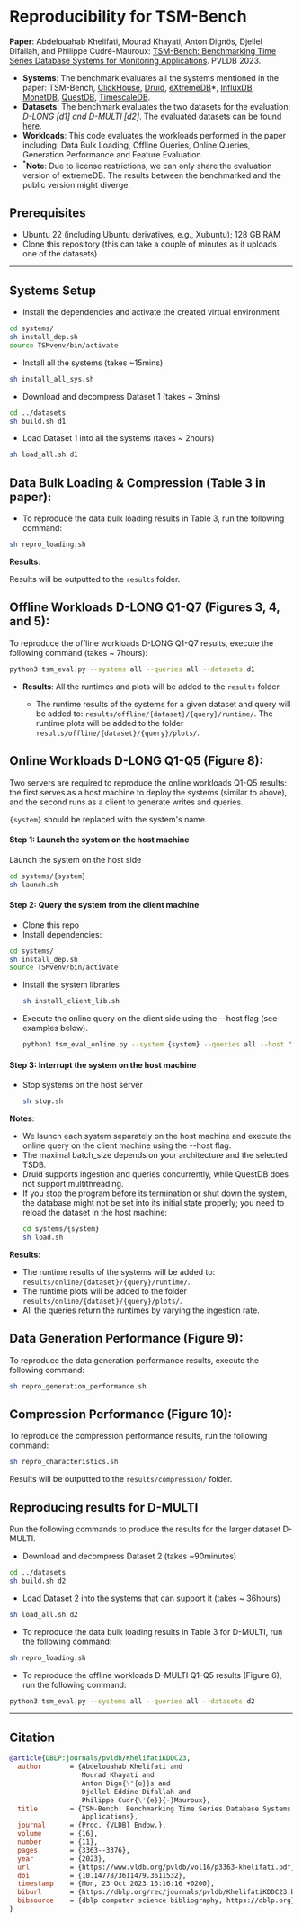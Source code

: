  # Reproducibility for TSM-Bench
 
**Paper**: Abdelouahab Khelifati, Mourad Khayati, Anton Dignös, Djellel Difallah, and Philippe Cudré-Mauroux: [TSM-Bench: Benchmarking Time Series Database Systems for Monitoring Applications](https://www.vldb.org/pvldb/vol16/p3363-khelifati.pdf). PVLDB 2023.
- **Systems**: The benchmark evaluates all the systems mentioned in the paper: TSM-Bench, [ClickHouse](https://clickhouse.com/), [Druid](https://druid.apache.org/), [eXtremeDB](https://www.mcobject.com/)*, [InfluxDB](https://docs.influxdata.com/influxdb/v1.7/), [MonetDB](https://www.monetdb.org/easy-setup/), [QuestDB](https://questdb.io/), [TimescaleDB](https://www.timescale.com/).
- **Datasets**: The benchmark evaluates the two datasets for the evaluation: *D-LONG [d1] and D-MULTI [d2]*. The evaluated datasets can be found [here](https://github.com/eXascaleInfolab/TSM-Bench/tree/main/datasets).
- **Workloads**: This code evaluates the workloads performed in the paper including: Data Bulk Loading, Offline Queries, Online Queries, Generation Performance and Feature Evaluation.
- <sup>*</sup>**Note**: Due to license restrictions, we can only share the evaluation version of extremeDB. The results between the benchmarked and the public version might diverge. 


## Prerequisites


- Ubuntu 22 (including Ubuntu derivatives, e.g., Xubuntu); 128 GB RAM
- Clone this repository (this can take a couple of minutes as it uploads one of the datasets)
___

## Systems Setup

- Install the dependencies and activate the created virtual environment 
  
```bash
cd systems/
sh install_dep.sh
source TSMvenv/bin/activate
```

- Install all the systems (takes ~15mins)

```bash
sh install_all_sys.sh
```


- Download and decompress Dataset 1 (takes ~ 3mins)

```bash
cd ../datasets
sh build.sh d1
```

- Load Dataset 1 into all the systems (takes ~ 2hours)

```bash
sh load_all.sh d1
```


## Data Bulk Loading & Compression (Table 3 in paper):

- To reproduce the data bulk loading results in Table 3, run the following command:

```bash
sh repro_loading.sh 
```
**Results**: 

Results will be outputted to the `results` folder. 
    
## Offline Workloads D-LONG Q1-Q7 (Figures 3, 4, and 5):

To reproduce the offline workloads D-LONG Q1-Q7 results, execute the following command (takes ~ 7hours):

```bash
python3 tsm_eval.py --systems all --queries all --datasets d1 
```

- **Results**: All the runtimes and plots will be added to the `results` folder.
  
    - The runtime results of the systems for a given dataset and query will be added to: `results/offline/{dataset}/{query}/runtime/`. The runtime plots will be added to the folder `results/offline/{dataset}/{query}/plots/`.


## Online Workloads D-LONG Q1-Q5 (Figure 8):

Two servers are required to reproduce the online workloads Q1-Q5 results: the first serves as a host machine to deploy the systems (similar to above), and the second runs as a client to generate writes and queries. 

``{system}`` should be replaced with the system's name.

#### Step 1: Launch the system on the host machine

Launch the system on the host side 

   ```bash
   cd systems/{system}
   sh launch.sh
   ```

#### Step 2: Query the system from the client machine

 - Clone this repo
 - Install dependencies:

  ```bash
  cd systems/
  sh install_dep.sh
  source TSMvenv/bin/activate
  ```
- Install the system libraries

  ```bash
  sh install_client_lib.sh
  ```

- Execute the online query on the client side using the --host flag (see examples below).

   ```bash
   python3 tsm_eval_online.py --system {system} --queries all --host "host_address" --batch_size 10000 20000 200000 600000 1000000 1400000
   ```

#### Step 3: Interrupt the system on the host machine

- Stop systems on the host server
   ```bash
   sh stop.sh
   ```   

**Notes**:

- We launch each system separately on the host machine and execute the online query on the client machine using the --host flag.
- The maximal batch_size depends on your architecture and the selected TSDB.
- Druid supports ingestion and queries concurrently, while QuestDB does not support multithreading.
- If you stop the program before its termination or shut down the system, the database might not be set into its initial state properly; you need to reload the dataset in the host machine:
    ```bash
   cd systems/{system}
   sh load.sh
   ```   
  

**Results**: 

- The runtime results of the systems will be added to: `results/online/{dataset}/{query}/runtime/`. 
- The runtime plots will be added to the folder `results/online/{dataset}/{query}/plots/`.
- All the queries return the runtimes by varying the ingestion rate.



## Data Generation Performance (Figure 9):

To reproduce the data generation performance results, execute the following command:


```bash
sh repro_generation_performance.sh 
```

## Compression Performance (Figure 10):

To reproduce the compression performance results, run the following command:

```bash
sh repro_characteristics.sh 
```

Results will be outputted to the `results/compression/` folder. 



## Reproducing results for D-MULTI 

Run the following commands to produce the results for the larger dataset D-MULTI.

- Download and decompress Dataset 2 (takes ~90minutes)

```bash
cd ../datasets
sh build.sh d2
```

- Load Dataset 2 into the systems that can support it (takes ~ 36hours)

```bash
sh load_all.sh d2
```

- To reproduce the data bulk loading results in Table 3 for D-MULTI, run the following command:

```bash
sh repro_loading.sh
```

- To reproduce the offline workloads D-MULTI Q1-Q5 results (Figure 6), run the following command:

```bash
python3 tsm_eval.py --systems all --queries all --datasets d2
```



___

## Citation

```bibtex
@article{DBLP:journals/pvldb/KhelifatiKDDC23,
  author       = {Abdelouahab Khelifati and
                  Mourad Khayati and
                  Anton Dign{\"{o}}s and
                  Djellel Eddine Difallah and
                  Philippe Cudr{\'{e}}{-}Mauroux},
  title        = {TSM-Bench: Benchmarking Time Series Database Systems for Monitoring
                  Applications},
  journal      = {Proc. {VLDB} Endow.},
  volume       = {16},
  number       = {11},
  pages        = {3363--3376},
  year         = {2023},
  url          = {https://www.vldb.org/pvldb/vol16/p3363-khelifati.pdf},
  doi          = {10.14778/3611479.3611532},
  timestamp    = {Mon, 23 Oct 2023 16:16:16 +0200},
  biburl       = {https://dblp.org/rec/journals/pvldb/KhelifatiKDDC23.bib},
  bibsource    = {dblp computer science bibliography, https://dblp.org}
}
```



